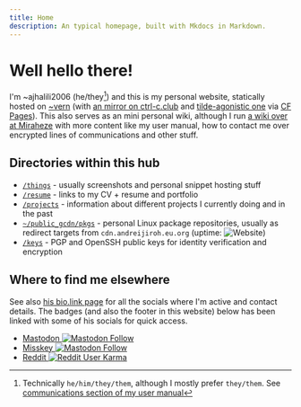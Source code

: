 ```yaml
---
title: Home
description: An typical homepage, built with Mkdocs in Markdown.
---
```

# Well hello there!

I'm ~ajhalili2006 (he/they[^1]) and this is my personal website, statically hosted on [~vern][tilde-vern]
(with [an mirror on ctrl-c.club][tilde-ctrlc] and [tilde-agonistic one] via [CF Pages]). This also serves as an mini personal wiki, although I run
[a wiki over at Miraheze](https://ajhalili2006.miraheze.org) with more content like my user manual, how to
contact me over encrypted lines of communications and other stuff.

[tilde-vern]: https://ajhalili2006.vern.cc
[tilde-ctrlc]: https://ctrl-c.club/~ajhalili2006
[tilde-agonistic one]: https://andreijiroh.eu.org
[CF Pages]: https://pages.dev
[^1]: Technically `he/him/they/them`, although I mostly prefer `they/them`. See [communications section of my user manual](./user-manual/communications.md)

## Directories within this hub

* [`/things`](./things) - usually screenshots and personal snippet hosting stuff
* [`/resume`](./resume) - links to my CV + resume and portfolio
* [`/projects`](./projects) - information about different projects I currently doing and in the past
* [`~/public_gcdn/pkgs`](https://gcdn.vern.cc/users/ajhalili2006/pkgs) - personal Linux package repositories, usually as redirect targets from
`cdn.andreijiroh.eu.org`
(uptime: ![Website](https://img.shields.io/website?down_color=red&down_message=Not%20reachable&label=cdn.andreijiroh.dev&style=for-the-badge&up_color=light%20green&up_message=Reachable&url=https%3A%2F%2Fajhalili2006-cdnserve.builtwithdark.com))
* [`/keys`](./keys) - PGP and OpenSSH public keys for identity verification and encryption

## Where to find me elsewhere

See also [his bio.link page][biolink] for all the socials where I'm active and contact details. The badges (and also the footer
in this website) below has been linked with some of his socials for quick access.

* [Mastodon ![Mastodon Follow](https://img.shields.io/mastodon/follow/108807402634952369?domain=https%3A%2F%2Ftilde.zone&label=%40ajhalili2006%40tilde.zone&logo=mastodon&style=for-the-badge)][mstdn]
* [Misskey ![Mastodon Follow](https://img.shields.io/mastodon/follow/109396831534981384?domain=https%3A%2F%2Ftilde.zone&label=%40ajhalili2006%3Amk.nixnet.social%20%28misskey%29&style=for-the-badge)](https://mk.nixnet.social/users/97y4e9s241)
* [Reddit ![Reddit User Karma](https://img.shields.io/reddit/user-karma/combined/andreihalili?logo=reddit&style=for-the-badge)][reddit]

[reddit]: https://reddit.com/user/andreihalili
[biolink]: https://ajhalili2006.bio.link
[mstdn]: https://tilde.zone/@ajhalili2006
